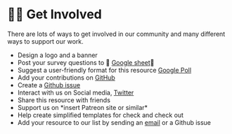# 🙌🏽 Get Involved



There are lots of ways to get involved in our community and many different ways to support our work.

* Design a logo and a banner 
* Post your survey questions to 👏 [Google sheet](https://docs.google.com/spreadsheets/d/1S1Xcghi2Y7RqUCHcv6RTHtQogcSJVDb160SWDjnOcys/edit?usp=sharing)👏
* Suggest a user-friendly format for this resource [Google Poll](https://etherpad.wikimedia.org/p/Survey_2__Computational_Inclusion)
* Add your contributions on [GitHub](https://github.com/selgebali/OpenCider)
* Create a [Github issue](https://github.com/selgebali/OpenCider/issues/new/choose)
* Interact with us on Social media, [Twitter](https://twitter.com/OpenCIDER)
* Share this resource with friends
* Support us on \*insert Patreon site or similar\* 
* Help create simplified templates for check and check out
* Add your resource to our list by sending an [email](mailto:selgebali@gmail.com) or a Github issue




